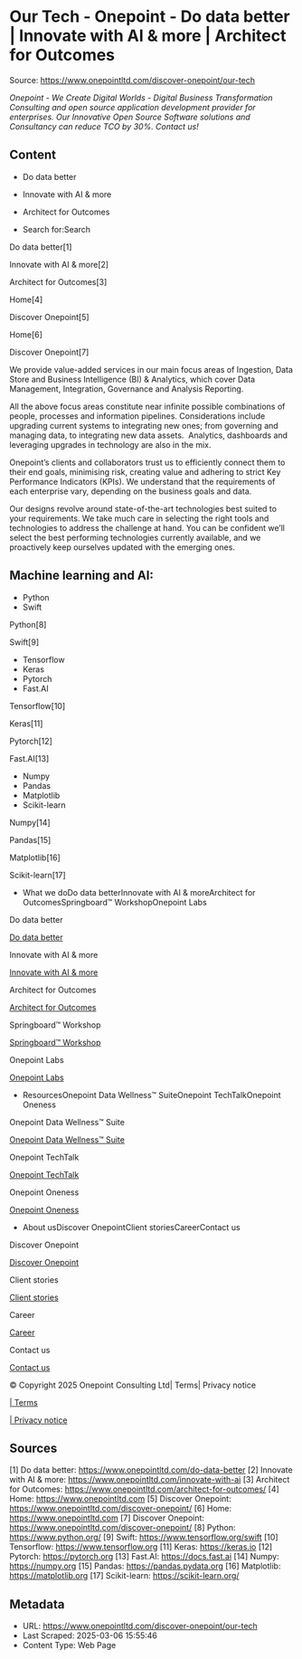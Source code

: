 # Our Tech - Onepoint - Do data better | Innovate with AI & more | Architect for Outcomes

Source: https://www.onepointltd.com/discover-onepoint/our-tech

_Onepoint - We Create Digital Worlds - Digital Business Transformation Consulting and open source application development provider for enterprises. Our Innovative Open Source Software solutions and Consultancy can reduce TCO by 30%. Contact us!_

## Content

- Do data better
- Innovate with AI & more
- Architect for Outcomes

- Search for:Search

Do data better[1]

Innovate with AI & more[2]

Architect for Outcomes[3]

Home[4]

Discover Onepoint[5]

Home[6]

Discover Onepoint[7]

We provide value-added services in our main focus areas of Ingestion, Data Store and Business Intelligence (BI) & Analytics, which cover Data Management, Integration, Governance and Analysis Reporting.

All the above focus areas constitute near infinite possible combinations of people, processes and information pipelines. Considerations include upgrading current systems to integrating new ones; from governing and managing data, to integrating new data assets.  Analytics, dashboards and leveraging upgrades in technology are also in the mix.

Onepoint’s clients and collaborators trust us to efficiently connect them to their end goals, minimising risk, creating value and adhering to strict Key Performance Indicators (KPIs). We understand that the requirements of each enterprise vary, depending on the business goals and data.

Our designs revolve around state-of-the-art technologies best suited to your requirements. We take much care in selecting the right tools and technologies to address the challenge at hand. You can be confident we’ll select the best performing technologies currently available, and we proactively keep ourselves updated with the emerging ones.

## Machine learning and AI:​

- Python
- Swift

Python[8]

Swift[9]

- Tensorflow
- Keras
- Pytorch
- Fast.AI

Tensorflow[10]

Keras[11]

Pytorch[12]

Fast.AI[13]

- Numpy
- Pandas
- Matplotlib
- Scikit-learn

Numpy[14]

Pandas[15]

Matplotlib[16]

Scikit-learn[17]

- What we doDo data betterInnovate with AI & moreArchitect for OutcomesSpringboard™ WorkshopOnepoint Labs

Do data better

[Do data better](/do-data-better)

Innovate with AI & more

[Innovate with AI & more](/innovate-with-ai-more/)

Architect for Outcomes

[Architect for Outcomes](/architect-for-outcomes/)

Springboard™ Workshop

[Springboard™ Workshop](/onepoint-springboard/)

Onepoint Labs

[Onepoint Labs](/onepoint-labs/)

- ResourcesOnepoint Data Wellness™ SuiteOnepoint TechTalkOnepoint Oneness

Onepoint Data Wellness™ Suite

[Onepoint Data Wellness™ Suite](/data-wellness/)

Onepoint TechTalk

[Onepoint TechTalk](/techtalk)

Onepoint Oneness

[Onepoint Oneness](/oneness/)

- About usDiscover OnepointClient storiesCareerContact us

Discover Onepoint

[Discover Onepoint](/discover-onepoint/)

Client stories

[Client stories](/client-stories/)

Career

[Career](/career-opportunities/)

Contact us

[Contact us](/contact-us/)

© Copyright 2025 Onepoint Consulting Ltd| Terms| Privacy notice

[| Terms](/policies/)

[| Privacy notice](/policies/privacy-policy/)

## Sources

[1] Do data better: https://www.onepointltd.com/do-data-better
[2] Innovate with AI & more: https://www.onepointltd.com/innovate-with-ai
[3] Architect for Outcomes: https://www.onepointltd.com/architect-for-outcomes/
[4] Home: https://www.onepointltd.com
[5] Discover Onepoint: https://www.onepointltd.com/discover-onepoint/
[6] Home: https://www.onepointltd.com
[7] Discover Onepoint: https://www.onepointltd.com/discover-onepoint/
[8] Python: https://www.python.org/
[9] Swift: https://www.tensorflow.org/swift
[10] Tensorflow: https://www.tensorflow.org
[11] Keras: https://keras.io
[12] Pytorch: https://pytorch.org
[13] Fast.AI: https://docs.fast.ai
[14] Numpy: https://numpy.org
[15] Pandas: https://pandas.pydata.org
[16] Matplotlib: https://matplotlib.org
[17] Scikit-learn: https://scikit-learn.org/

## Metadata

- URL: https://www.onepointltd.com/discover-onepoint/our-tech
- Last Scraped: 2025-03-06 15:55:46
- Content Type: Web Page
